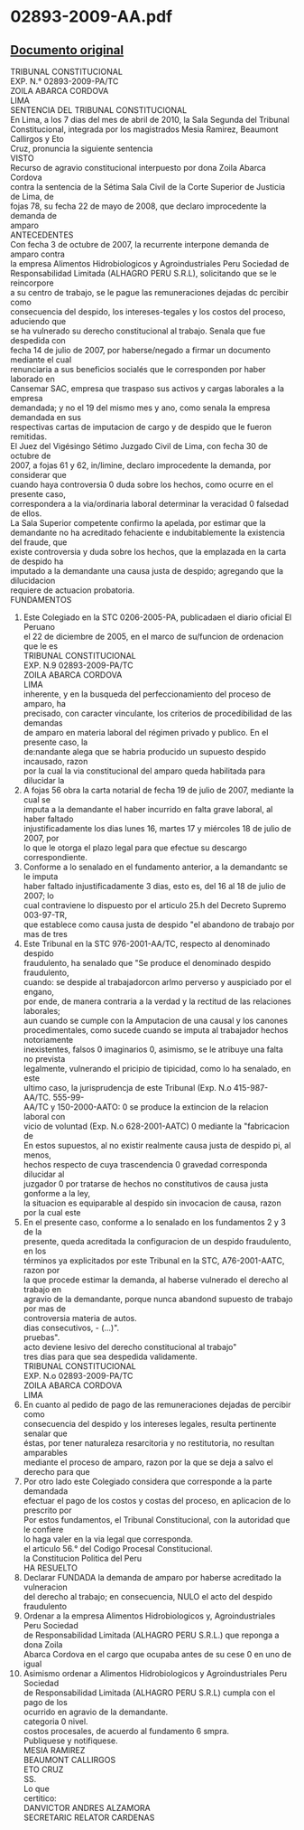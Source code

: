 
02893-2009-AA.pdf
=================
  
[Documento original](https://tc.gob.pe/jurisprudencia/2010/02893-2009-AA.pdf)  
---  
TRIBUNAL CONSTITUCIONAL  
EXP. N.° 02893-2009-PA/TC  
ZOILA ABARCA CORDOVA  
LIMA  
SENTENCIA DEL TRIBUNAL CONSTITUCIONAL  
En Lima, a los 7 dias del mes de abril de 2010, la Sala Segunda del Tribunal  
Constitucional, integrada por los magistrados Mesia Ramirez, Beaumont Callirgos y Eto  
Cruz, pronuncia la siguiente sentencia  
VISTO  
Recurso de agravio constitucional interpuesto por dona Zoila Abarca Cordova  
contra la sentencia de la Sétima Sala Civil de la Corte Superior de Justicia de Lima, de  
fojas 78, su fecha 22 de mayo de 2008, que declaro improcedente la demanda de  
amparo  
ANTECEDENTES  
Con fecha 3 de octubre de 2007, la recurrente interpone demanda de amparo contra  
la empresa Alimentos Hidrobiologicos y Agroindustriales Peru Sociedad de  
Responsabilidad Limitada (ALHAGRO PERU S.R.L), solicitando que se le reincorpore  
a su centro de trabajo, se le pague las remuneraciones dejadas dc percibir como  
consecuencia del despido, los intereses-tegales y los costos del proceso, aduciendo que  
se ha vulnerado su derecho constitucional al trabajo. Senala que fue despedida con  
fecha 14 de julio de 2007, por haberse/negado a firmar un documento mediante el cual  
renunciaria a sus beneficios socialés que le corresponden por haber laborado en  
Cansemar SAC, empresa que traspaso sus activos y cargas laborales a la empresa  
demandada; y no el 19 del mismo mes y ano, como senala la empresa demandada en sus  
respectivas cartas de imputacion de cargo y de despido que le fueron remitidas.  
El Juez del Vigésingo Sétimo Juzgado Civil de Lima, con fecha 30 de octubre de  
2007, a fojas 61 y 62, in/limine, declaro improcedente la demanda, por considerar que  
cuando haya controversia 0 duda sobre los hechos, como ocurre en el presente caso,  
correspondera a la via/ordinaria laboral determinar la veracidad 0 falsedad de ellos.  
La Sala Superior competente confirmo la apelada, por estimar que la  
demandante no ha acreditado fehaciente e indubitablemente la existencia del fraude, que  
existe controversia y duda sobre los hechos, que la emplazada en la carta de despido ha  
imputado a la demandante una causa justa de despido; agregando que la dilucidacion  
requiere de actuacion probatoria.  
FUNDAMENTOS  
1. Este Colegiado en la STC 0206-2005-PA, publicadaen el diario oficial El Peruano  
el 22 de diciembre de 2005, en el marco de su/funcion de ordenacion que le es  
TRIBUNAL CONSTITUCIONAL  
EXP. N.9 02893-2009-PA/TC  
ZOILA ABARCA CORDOVA  
LIMA  
inherente, y en la busqueda del perfeccionamiento del proceso de amparo, ha  
precisado, con caracter vinculante, los criterios de procedibilidad de las demandas  
de amparo en materia laboral del régimen privado y publico. En el presente caso, la  
de:nandante alega que se habria producido un supuesto despido incausado, razon  
por la cual la via constitucional del amparo queda habilitada para dilucidar la  
2. A fojas 56 obra la carta notarial de fecha 19 de julio de 2007, mediante la cual se  
imputa a la demandante el haber incurrido en falta grave laboral, al haber faltado  
injustificadamente los dias lunes 16, martes 17 y miércoles 18 de julio de 2007, por  
lo que le otorga el plazo legal para que efectue su descargo correspondiente.  
3. Conforme a lo senalado en el fundamento anterior, a la demandantc se le imputa  
haber faltado injustificadamente 3 dias, esto es, del 16 al 18 de julio de 2007; lo  
cual contraviene lo dispuesto por el articulo 25.h del Decreto Supremo 003-97-TR,  
que establece como causa justa de despido "el abandono de trabajo por mas de tres  
4. Este Tribunal en la STC 976-2001-AA/TC, respecto al denominado despido  
fraudulento, ha senalado que "Se produce el denominado despido fraudulento,  
cuando: se despide al trabajadorcon arlmo perverso y auspiciado por el engano,  
por ende, de manera contraria a la verdad y la rectitud de las relaciones laborales;  
aun cuando se cumple con la Amputacion de una causal y los canones  
procedimentales, como sucede cuando se imputa al trabajador hechos notoriamente  
inexistentes, falsos 0 imaginarios 0, asimismo, se le atribuye una falta no prevista  
legalmente, vulnerando el pricipio de tipicidad, como lo ha senalado, en este  
ultimo caso, la jurisprudencja de este Tribunal (Exp. N.o 415-987-AA/TC. 555-99-  
AA/TC y 150-2000-AATO: 0 se produce la extincion de la relacion laboral con  
vicio de voluntad (Exp. N.o 628-2001-AATC) 0 mediante la "fabricacion de  
En estos supuestos, al no existir realmente causa justa de despido pi, al menos,  
hechos respecto de cuya trascendencia 0 gravedad corresponda dilucidar al  
juzgador 0 por tratarse de hechos no constitutivos de causa justa gonforme a la ley,  
la situacion es equiparable al despido sin invocacion de causa, razon por la cual este  
5. En el presente caso, conforme a lo senalado en los fundamentos 2 y 3 de la  
presente, queda acreditada la configuracion de un despido fraudulento, en los  
términos ya explicitados por este Tribunal en la STC, A76-2001-AATC, razon por  
la que procede estimar la demanda, al haberse vulnerado el derecho al trabajo en  
agravio de la demandante, porque nunca abandond supuesto de trabajo por mas de  
controversia materia de autos.  
dias consecutivos, - (...)".  
pruebas".  
acto deviene lesivo del derecho constitucional al trabajo"  
tres dias para que sea despedida validamente.  
TRIBUNAL CONSTITUCIONAL  
EXP. N.o 02893-2009-PA/TC  
ZOILA ABARCA CORDOVA  
LIMA  
6. En cuanto al pedido de pago de las remuneraciones dejadas de percibir como  
consecuencia del despido y los intereses legales, resulta pertinente senalar que  
éstas, por tener naturaleza resarcitoria y no restitutoria, no resultan amparables  
mediante el proceso de amparo, razon por la que se deja a salvo el derecho para que  
7. Por otro lado este Colegiado considera que corresponde a la parte demandada  
efectuar el pago de los costos y costas del proceso, en aplicacion de lo prescrito por  
Por estos fundamentos, el Tribunal Constitucional, con la autoridad que le confiere  
lo haga valer en la via legal que corresponda.  
el articulo 56.° del Codigo Procesal Constitucional.  
la Constitucion Politica del Peru  
HA RESUELTO  
1. Declarar FUNDADA la demanda de amparo por haberse acreditado la vulneracion  
del derecho al trabajo; en consecuencia, NULO el acto del despido fraudulento  
2. Ordenar a la empresa Alimentos Hidrobiologicos y, Agroindustriales Peru Sociedad  
de Responsabilidad Limitada (ALHAGRO PERU S.R.L.) que reponga a dona Zoila  
Abarca Cordova en el cargo que ocupaba antes de su cese 0 en uno de igual  
3. Asimismo ordenar a Alimentos Hidrobiologicos y Agroindustriales Peru Sociedad  
de Responsabilidad Limitada (ALHAGRO PERU S.R.L) cumpla con el pago de los  
ocurrido en agravio de la demandante.  
categoria 0 nivel.  
costos procesales, de acuerdo al fundamento 6 smpra.  
Publiquese y notifiquese.  
MESIA RAMIREZ  
BEAUMONT CALLIRGOS  
ETO CRUZ  
SS.  
Lo que  
certitico:  
DANVICTOR ANDRES ALZAMORA  
SECRETARIC RELATOR CARDENAS